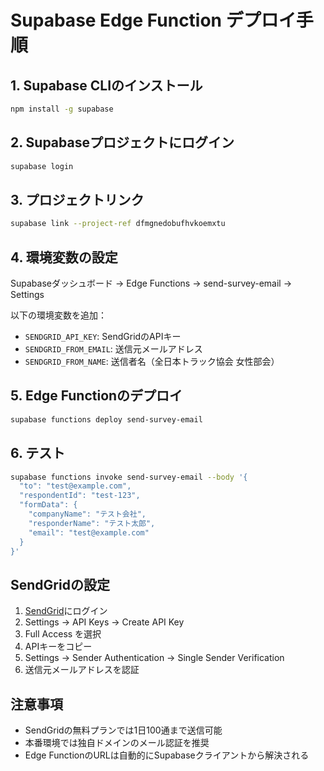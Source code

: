 # Supabase Edge Function デプロイ手順

## 1. Supabase CLIのインストール

```bash
npm install -g supabase
```

## 2. Supabaseプロジェクトにログイン

```bash
supabase login
```

## 3. プロジェクトリンク

```bash
supabase link --project-ref dfmgnedobufhvkoemxtu
```

## 4. 環境変数の設定

Supabaseダッシュボード → Edge Functions → send-survey-email → Settings

以下の環境変数を追加：

- `SENDGRID_API_KEY`: SendGridのAPIキー
- `SENDGRID_FROM_EMAIL`: 送信元メールアドレス
- `SENDGRID_FROM_NAME`: 送信者名（全日本トラック協会 女性部会）

## 5. Edge Functionのデプロイ

```bash
supabase functions deploy send-survey-email
```

## 6. テスト

```bash
supabase functions invoke send-survey-email --body '{
  "to": "test@example.com",
  "respondentId": "test-123",
  "formData": {
    "companyName": "テスト会社",
    "responderName": "テスト太郎",
    "email": "test@example.com"
  }
}'
```

## SendGridの設定

1. [SendGrid](https://sendgrid.com)にログイン
2. Settings → API Keys → Create API Key
3. Full Access を選択
4. APIキーをコピー
5. Settings → Sender Authentication → Single Sender Verification
6. 送信元メールアドレスを認証

## 注意事項

- SendGridの無料プランでは1日100通まで送信可能
- 本番環境では独自ドメインのメール認証を推奨
- Edge FunctionのURLは自動的にSupabaseクライアントから解決される